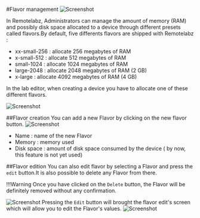 #Flavor management
![Screenshot](/images/Administrator/Flavor/Administrator_Flavor_Management.png)

In Remotelabz, Administrators can manage the amount of memory (RAM) and possibly disk space allocated to a device through different presets called flavors.By default, five differents flavors are shipped with Remotelabz  :
 
 * xx-small-256 : allocate 256 megabytes of RAM 
 * x-small-512 : allocate 512 megabytes of RAM
 * small-1024 :  allocate 1024 megabytes of RAM
 * large-2048 : allocate 2048 megabytes of RAM (2 GB)
 * x-large : allocate 4092 megabytes of RAM (4 GB)
 
 In the lab editor, when creating a device you have to allocate one of these different flavors.

![Screenshot](/images/Administrator/Flavor/Administrator_flavor_in_editor.png) 

##Flavor creation
You can add a new Flavor by clicking on the new flavor button.
![Screenshot](/images/Administrator/Flavor/Administrator_new_flavor.png) 

 * Name : name of the new Flavor
 * Memory : memory used
 * Disk space : amount of disk space consumed by the device ( by now, this feature is not yet used)

##Flavor edition
You can also edit flavor by selecting a Flavor and press the `edit` button.It is also possible to delete any Flavor from there.

!!!Warning
    Once you have clicked on the `Delete` button, the Flavor will be definitely removed without any confirmation.

![Screenshot](/images/Administrator/Flavor/Administrator_edit_flavor.png)
 Pressing the `Edit` button will brought the flavor edit's screen which will allow you to edit the Flavor's values.
![Screenshot](/images/Administrator/Flavor/Administrator_edit_flavor_selected.png) 


